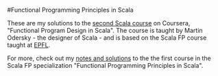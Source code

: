 #Functional Programming Principles in Scala

These are my solutions to the [second Scala course](https://www.coursera.org/learn/progfun2) on Coursera, "Functional Program Design in Scala". The course is taught by Martin Odersky - the designer of Scala - and is based on the Scala FP course taught at [EPFL](http://epfl.ch). 

For more, check out my [notes and solutions](https://github.com/markostam/coursera-scala-1) to the the first course in the Scala FP specialization "Functional Programming Principles in Scala".
